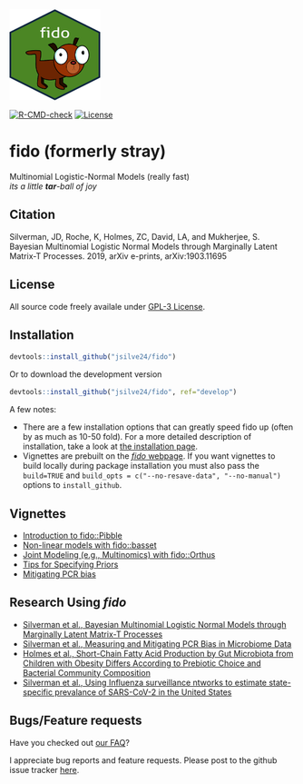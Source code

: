<img width="160" height="160" src="https://raw.githubusercontent.com/jsilve24/fido/master/inst/fido.png" />

  <!-- badges: start -->
  [![R-CMD-check](https://github.com/jsilve24/fido/workflows/R-CMD-check/badge.svg)](https://github.com/jsilve24/fido/actions)
  [![License](http://img.shields.io/badge/license-GPL%20%28%3E=%202%29-brightgreen.svg?style=flat)](http://www.gnu.org/licenses/gpl-2.0.html) 
  <!-- badges: end -->

# fido (formerly stray)
Multinomial Logistic-Normal Models (really fast) <br>
*its a little **tar**-ball of joy*

## Citation ##
Silverman, JD, Roche, K, Holmes, ZC, David, LA, and Mukherjee, S. Bayesian Multinomial Logistic Normal Models through Marginally Latent Matrix-T Processes. 2019, arXiv e-prints, arXiv:1903.11695

## License ##
All source code freely availale under [GPL-3 License](https://www.gnu.org/licenses/gpl-3.0.en.html). 

## Installation ##

``` r
devtools::install_github("jsilve24/fido")
```
Or to download the development version

``` r
devtools::install_github("jsilve24/fido", ref="develop")
```

A few notes:

* There are a few installation options that can greatly speed fido up (often by as much as 10-50 fold). For a more detailed description of installation, take a look at [the installation page](https://github.com/jsilve24/fido/wiki/Installation-Details). 
* Vignettes are prebuilt on the [*fido* webpage](https://jsilve24.github.io/fido/). If you 
want vignettes to build locally during package installation you must also pass the `build=TRUE` and `build_opts = c("--no-resave-data", "--no-manual")` options to `install_github`. 

## Vignettes

* [Introduction to fido::Pibble](https://jsilve24.github.io/fido/articles/introduction-to-fido.html)
* [Non-linear models with fido::basset](https://jsilve24.github.io/fido/articles/non-linear-models.html)
* [Joint Modeling (e.g., Multinomics) with fido::Orthus](https://jsilve24.github.io/fido/articles/orthus.html)
* [Tips for Specifying Priors](https://jsilve24.github.io/fido/articles/picking_priors.html)
* [Mitigating PCR bias](https://jsilve24.github.io/fido/articles/mitigating-pcrbias.html)


## Research Using *fido*

* [Silverman et al., Bayesian Multinomial Logistic Normal Models through Marginally Latent Matrix-T Processes](https://arxiv.org/abs/1903.11695)
* [Silverman et al., Measuring and Mitigating PCR Bias in Microbiome Data](https://www.biorxiv.org/content/10.1101/604025v1.abstract)
* [Holmes et al., Short-Chain Fatty Acid Production by Gut Microbiota from Children with Obesity Differs According to Prebiotic Choice and Bacterial Community Composition](https://mbio.asm.org/content/11/4/e00914-20.abstract)
* [Silverman et al., Using Influenza surveillance ntworks to estimate state-specific prevalance of SARS-CoV-2 in the United States](https://stm.sciencemag.org/content/12/554/eabc1126)


## Bugs/Feature requests ##
Have you checked out [our FAQ](https://github.com/jsilve24/fido/wiki/Frequently-Asked-Questions)? 

I appreciate bug reports and feature requests. Please post to the github issue tracker [here](https://github.com/jsilve24/fido/issues). 


